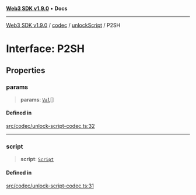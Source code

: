 [**Web3 SDK v1.9.0**](../../../../../README.md) • **Docs**

***

[Web3 SDK v1.9.0](../../../../../globals.md) / [codec](../../../README.md) / [unlockScript](../README.md) / P2SH

# Interface: P2SH

## Properties

### params

> **params**: [`Val`](../../val/type-aliases/Val.md)[]

#### Defined in

[src/codec/unlock-script-codec.ts:32](https://github.com/Mystic-Nayy/alephium-web3/blob/ee41f5e0e7d7fb0b155fe62f05b2ac03772895ca/packages/web3/src/codec/unlock-script-codec.ts#L32)

***

### script

> **script**: [`Script`](../../script/interfaces/Script.md)

#### Defined in

[src/codec/unlock-script-codec.ts:31](https://github.com/Mystic-Nayy/alephium-web3/blob/ee41f5e0e7d7fb0b155fe62f05b2ac03772895ca/packages/web3/src/codec/unlock-script-codec.ts#L31)
